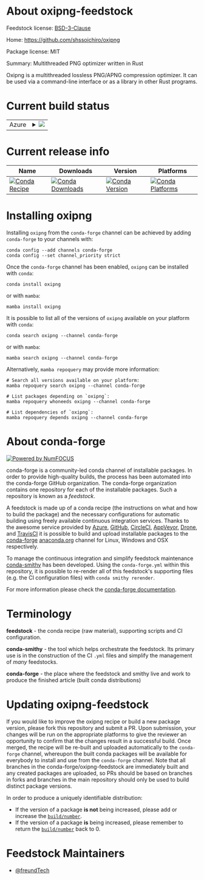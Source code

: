 About oxipng-feedstock
======================

Feedstock license: [BSD-3-Clause](https://github.com/conda-forge/oxipng-feedstock/blob/main/LICENSE.txt)

Home: https://github.com/shssoichiro/oxipng

Package license: MIT

Summary: Multithreaded PNG optimizer written in Rust

Oxipng is a multithreaded lossless PNG/APNG compression optimizer. It can be used via a command-line interface or as a library in other Rust programs.

Current build status
====================


<table>
    
  <tr>
    <td>Azure</td>
    <td>
      <details>
        <summary>
          <a href="https://dev.azure.com/conda-forge/feedstock-builds/_build/latest?definitionId=22716&branchName=main">
            <img src="https://dev.azure.com/conda-forge/feedstock-builds/_apis/build/status/oxipng-feedstock?branchName=main">
          </a>
        </summary>
        <table>
          <thead><tr><th>Variant</th><th>Status</th></tr></thead>
          <tbody><tr>
              <td>linux_64</td>
              <td>
                <a href="https://dev.azure.com/conda-forge/feedstock-builds/_build/latest?definitionId=22716&branchName=main">
                  <img src="https://dev.azure.com/conda-forge/feedstock-builds/_apis/build/status/oxipng-feedstock?branchName=main&jobName=linux&configuration=linux%20linux_64_" alt="variant">
                </a>
              </td>
            </tr><tr>
              <td>linux_aarch64</td>
              <td>
                <a href="https://dev.azure.com/conda-forge/feedstock-builds/_build/latest?definitionId=22716&branchName=main">
                  <img src="https://dev.azure.com/conda-forge/feedstock-builds/_apis/build/status/oxipng-feedstock?branchName=main&jobName=linux&configuration=linux%20linux_aarch64_" alt="variant">
                </a>
              </td>
            </tr><tr>
              <td>osx_64</td>
              <td>
                <a href="https://dev.azure.com/conda-forge/feedstock-builds/_build/latest?definitionId=22716&branchName=main">
                  <img src="https://dev.azure.com/conda-forge/feedstock-builds/_apis/build/status/oxipng-feedstock?branchName=main&jobName=osx&configuration=osx%20osx_64_" alt="variant">
                </a>
              </td>
            </tr><tr>
              <td>osx_arm64</td>
              <td>
                <a href="https://dev.azure.com/conda-forge/feedstock-builds/_build/latest?definitionId=22716&branchName=main">
                  <img src="https://dev.azure.com/conda-forge/feedstock-builds/_apis/build/status/oxipng-feedstock?branchName=main&jobName=osx&configuration=osx%20osx_arm64_" alt="variant">
                </a>
              </td>
            </tr><tr>
              <td>win_64</td>
              <td>
                <a href="https://dev.azure.com/conda-forge/feedstock-builds/_build/latest?definitionId=22716&branchName=main">
                  <img src="https://dev.azure.com/conda-forge/feedstock-builds/_apis/build/status/oxipng-feedstock?branchName=main&jobName=win&configuration=win%20win_64_" alt="variant">
                </a>
              </td>
            </tr>
          </tbody>
        </table>
      </details>
    </td>
  </tr>
</table>

Current release info
====================

| Name | Downloads | Version | Platforms |
| --- | --- | --- | --- |
| [![Conda Recipe](https://img.shields.io/badge/recipe-oxipng-green.svg)](https://anaconda.org/conda-forge/oxipng) | [![Conda Downloads](https://img.shields.io/conda/dn/conda-forge/oxipng.svg)](https://anaconda.org/conda-forge/oxipng) | [![Conda Version](https://img.shields.io/conda/vn/conda-forge/oxipng.svg)](https://anaconda.org/conda-forge/oxipng) | [![Conda Platforms](https://img.shields.io/conda/pn/conda-forge/oxipng.svg)](https://anaconda.org/conda-forge/oxipng) |

Installing oxipng
=================

Installing `oxipng` from the `conda-forge` channel can be achieved by adding `conda-forge` to your channels with:

```
conda config --add channels conda-forge
conda config --set channel_priority strict
```

Once the `conda-forge` channel has been enabled, `oxipng` can be installed with `conda`:

```
conda install oxipng
```

or with `mamba`:

```
mamba install oxipng
```

It is possible to list all of the versions of `oxipng` available on your platform with `conda`:

```
conda search oxipng --channel conda-forge
```

or with `mamba`:

```
mamba search oxipng --channel conda-forge
```

Alternatively, `mamba repoquery` may provide more information:

```
# Search all versions available on your platform:
mamba repoquery search oxipng --channel conda-forge

# List packages depending on `oxipng`:
mamba repoquery whoneeds oxipng --channel conda-forge

# List dependencies of `oxipng`:
mamba repoquery depends oxipng --channel conda-forge
```


About conda-forge
=================

[![Powered by
NumFOCUS](https://img.shields.io/badge/powered%20by-NumFOCUS-orange.svg?style=flat&colorA=E1523D&colorB=007D8A)](https://numfocus.org)

conda-forge is a community-led conda channel of installable packages.
In order to provide high-quality builds, the process has been automated into the
conda-forge GitHub organization. The conda-forge organization contains one repository
for each of the installable packages. Such a repository is known as a *feedstock*.

A feedstock is made up of a conda recipe (the instructions on what and how to build
the package) and the necessary configurations for automatic building using freely
available continuous integration services. Thanks to the awesome service provided by
[Azure](https://azure.microsoft.com/en-us/services/devops/), [GitHub](https://github.com/),
[CircleCI](https://circleci.com/), [AppVeyor](https://www.appveyor.com/),
[Drone](https://cloud.drone.io/welcome), and [TravisCI](https://travis-ci.com/)
it is possible to build and upload installable packages to the
[conda-forge](https://anaconda.org/conda-forge) [anaconda.org](https://anaconda.org/)
channel for Linux, Windows and OSX respectively.

To manage the continuous integration and simplify feedstock maintenance
[conda-smithy](https://github.com/conda-forge/conda-smithy) has been developed.
Using the ``conda-forge.yml`` within this repository, it is possible to re-render all of
this feedstock's supporting files (e.g. the CI configuration files) with ``conda smithy rerender``.

For more information please check the [conda-forge documentation](https://conda-forge.org/docs/).

Terminology
===========

**feedstock** - the conda recipe (raw material), supporting scripts and CI configuration.

**conda-smithy** - the tool which helps orchestrate the feedstock.
                   Its primary use is in the construction of the CI ``.yml`` files
                   and simplify the management of *many* feedstocks.

**conda-forge** - the place where the feedstock and smithy live and work to
                  produce the finished article (built conda distributions)


Updating oxipng-feedstock
=========================

If you would like to improve the oxipng recipe or build a new
package version, please fork this repository and submit a PR. Upon submission,
your changes will be run on the appropriate platforms to give the reviewer an
opportunity to confirm that the changes result in a successful build. Once
merged, the recipe will be re-built and uploaded automatically to the
`conda-forge` channel, whereupon the built conda packages will be available for
everybody to install and use from the `conda-forge` channel.
Note that all branches in the conda-forge/oxipng-feedstock are
immediately built and any created packages are uploaded, so PRs should be based
on branches in forks and branches in the main repository should only be used to
build distinct package versions.

In order to produce a uniquely identifiable distribution:
 * If the version of a package **is not** being increased, please add or increase
   the [``build/number``](https://docs.conda.io/projects/conda-build/en/latest/resources/define-metadata.html#build-number-and-string).
 * If the version of a package **is** being increased, please remember to return
   the [``build/number``](https://docs.conda.io/projects/conda-build/en/latest/resources/define-metadata.html#build-number-and-string)
   back to 0.

Feedstock Maintainers
=====================

* [@freundTech](https://github.com/freundTech/)


